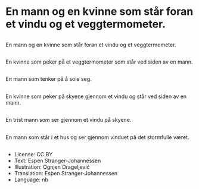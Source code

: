 # En mann og en kvinne som står foran et vindu og et veggtermometer.

##
En mann og en kvinne som står foran et vindu og et veggtermometer.

##
En kvinne som peker på et veggtermometer som står ved siden av en mann.

##
En mann som tenker på å sole seg.

##
En kvinne som peker på skyene gjennom et vindu og står ved siden av en mann.

##
En trist mann som ser gjennom et vindu på skyene.

##
En mann som står i et hus og ser gjennom vinduet på det stormfulle været.

##
* License: CC BY
* Text: Espen Stranger-Johannessen
* Illustration: Ognjen Drageljević
* Translation: Espen Stranger-Johannessen
* Language: nb
